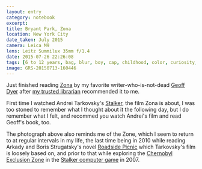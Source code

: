 ```yaml
--- 
layout: entry
category: notebook
excerpt:
title: Bryant Park, Zona
location: New York City
date_taken: July 2015
camera: Leica M9
lens: Leitz Summilux 35mm f/1.4
date: 2015-07-26 22:26:08
tags: [6 to 12 years, bag, blur, boy, cap, childhood, color, curiosity, cusp, daydreaming, distance, dream, foreboding, hesitation, leaves, park, shirt, shorts, sitting, standing, step]
image: GRS-20150713-160446
---
```


Just finished reading [Zona](http://geoffdyer.com/2012/02/06/zona/) by my favorite writer-who-is-not-dead [Geoff Dyer](http://simongriffee.com/notebook/GRS-20150326-200133) after [my trusted librarian](http://amberpaulen.com/ "And lovely.") recommended it to me.

First time I watched Andrei Tarkovsky's [Stalker](https://en.wikipedia.org/wiki/Stalker_%281979_film%29), the film Zona is about, I was too stoned to remember what I thought about it the following day, but I do remember what I felt, and recommed you watch Andrei's film  and read Geoff's book, too. 

The photograph above also reminds me of the Zone, which I seem to return to at regular intervals in my life, the last time being in 2010 while reading Arkady and Boris Strugatsky's novel [Roadside Picnic](https://en.wikipedia.org/wiki/Roadside_Picnic) which Tarkovsky's film is loosely based on, and prior to that while exploring the [Chernobyl Exclusion Zone](http://bldgblog.blogspot.com/2010/05/ghosts-of-future-borrowing-architecture.html) in the [Stalker computer game](https://en.wikipedia.org/wiki/S.T.A.L.K.E.R.:_Shadow_of_Chernobyl) in 2007.

